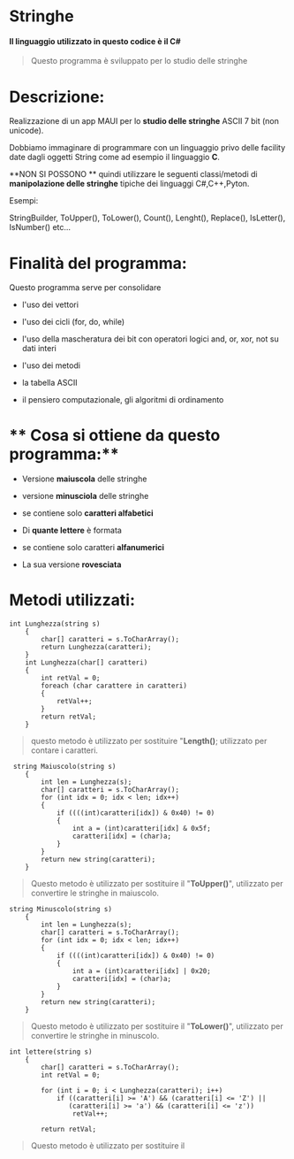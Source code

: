 # Stringhe
#### Il linguaggio utilizzato in questo codice è il C#
>  Questo programma è sviluppato per lo studio delle stringhe
  
  #  **Descrizione:**
  Realizzazione di un app MAUI  per  lo **studio delle stringhe**  ASCII 7 bit (non unicode).
  
  Dobbiamo immaginare di programmare con un linguaggio privo delle facility date dagli oggetti String come ad esempio il linguaggio **C**.
  
  **NON  SI POSSONO ** quindi utilizzare le seguenti classi/metodi di **manipolazione delle stringhe** tipiche dei linguaggi C#,C++,Pyton.
  
  Esempi:
  
 StringBuilder, ToUpper(), ToLower(), Count(), Lenght(), Replace(), IsLetter(), IsNumber() etc...
 
 #  **Finalità del programma:**
 
 Questo programma serve per consolidare
 
 *    l'uso dei vettori
 
 *  l'uso dei cicli (for, do, while)
 
 *   l'uso della mascheratura dei bit con operatori logici and, or, xor, not su dati interi
 
 *  l'uso dei metodi
 
 *  la tabella ASCII
 
 *   il pensiero computazionale, gli algoritmi di ordinamento
 
# **  Cosa si ottiene da questo programma:**

* Versione **maiuscola** delle stringhe

*  versione   **minusciola** delle stringhe

*  se contiene solo **caratteri alfabetici**

*   Di    **quante lettere** è formata

*  se contiene solo caratteri  **alfanumerici**

*   La sua versione **rovesciata**

# **Metodi utilizzati:**

``` 
int Lunghezza(string s)
    {
        char[] caratteri = s.ToCharArray();
        return Lunghezza(caratteri);
    }
    int Lunghezza(char[] caratteri)
    {
        int retVal = 0;
        foreach (char carattere in caratteri)
        {
            retVal++;
        }
        return retVal;
    }
``` 

> questo metodo è utilizzato per sostituire "**Length()**; utilizzato per contare i caratteri.

``` 
 string Maiuscolo(string s)
    {
        int len = Lunghezza(s);
        char[] caratteri = s.ToCharArray();
        for (int idx = 0; idx < len; idx++)
        {
            if ((((int)caratteri[idx]) & 0x40) != 0)
            {
                int a = (int)caratteri[idx] & 0x5f;
                caratteri[idx] = (char)a;
            }
        }
        return new string(caratteri);
    }
``` 

> Questo metodo è utilizzato per sostituire  il "**ToUpper()**", utilizzato per convertire le stringhe in maiuscolo.

``` 
string Minuscolo(string s)
    {
        int len = Lunghezza(s);
        char[] caratteri = s.ToCharArray();
        for (int idx = 0; idx < len; idx++)
        {
            if ((((int)caratteri[idx]) & 0x40) != 0)
            {
                int a = (int)caratteri[idx] | 0x20;
                caratteri[idx] = (char)a;
            }
        }
        return new string(caratteri);
    }
``` 

> Questo metodo è utilizzato per sostituire il "**ToLower()**", utilizzato per convertire le stringhe in minuscolo.

``` 
int lettere(string s)
    {
        char[] caratteri = s.ToCharArray();
        int retVal = 0;

        for (int i = 0; i < Lunghezza(caratteri); i++)
            if ((caratteri[i] >= 'A') && (caratteri[i] <= 'Z') ||
               (caratteri[i] >= 'a') && (caratteri[i] <= 'z'))
                retVal++;

        return retVal;
``` 
> Questo metodo è utilizzato per sostituire il






    


 

  
 
 
  
  





